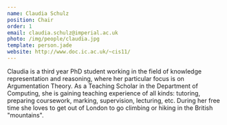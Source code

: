 ```yaml
---
name: Claudia Schulz
position: Chair
order: 1
email: claudia.schulz@imperial.ac.uk
photo: /img/people/claudia.jpg
template: person.jade
website: http://www.doc.ic.ac.uk/~cis11/
---
```

Claudia is a third year PhD student working in the field of knowledge
representation and reasoning, where her particular focus is on
Argumentation Theory. As a Teaching Scholar in the Department of
Computing, she is gaining teaching experience of all kinds: tutoring,
preparing coursework, marking, supervision, lecturing, etc.  During her
free time she loves to get out of London to go climbing or hiking in the
British "mountains".
